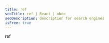 ```yaml
---
title: ref
seoTitle: ref | React | ohoo
seoDescription: description for search engines
isFree: true
---
```


ref

